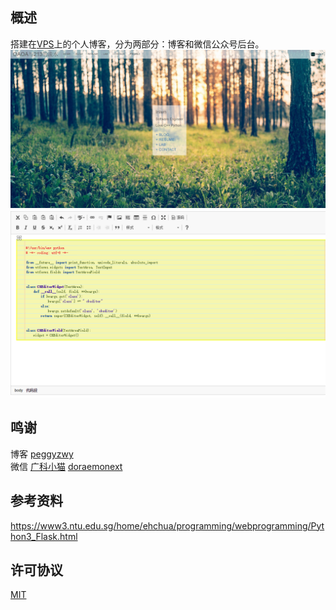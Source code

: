 ## 概述   
搭建在[VPS](https://www.digitalocean.com/?refcode=ac2fc898c812)上的个人博客，分为两部分：博客和微信公众号后台。
![image](github_show/welcome.jpg)
![image](github_show/ckeditor.png) 

## 鸣谢  
博客 [peggyzwy](https://github.com/PeggyZWY/blog-with-flask)  
微信 [广科小猫](https://github.com/paicha/gxgk-wechat-server)
[doraemonext](https://github.com/doraemonext/wechat-python-sdk)  


## 参考资料
https://www3.ntu.edu.sg/home/ehchua/programming/webprogramming/Python3_Flask.html

## 许可协议
[MIT](LICENSE)